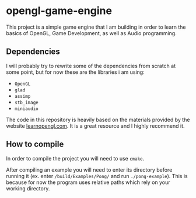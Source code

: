 # opengl-game-engine

This project is a simple game engine that I am building in order to learn the basics of OpenGL, Game Development, as well as Audio programming.

## Dependencies

I will probably try to rewrite some of the dependencies from scratch at some point, but for now these are the libraries i am using:
- `OpenGL`
- `glad`
- `assimp`
- `stb_image`
- `miniaudio`

The code in this repository is heavily based on the materials provided by the website [learnopengl.com](https://learnopengl.com). It is a great resource and I highly recommend it.

## How to compile
In order to compile the project you will need to use `cmake`.

After compiling an example you will need to enter its directory before running it (ex. enter `/build/Examples/Pong/` and run `./pong-example`). This is because for now the program uses relative paths which rely on your working directory.